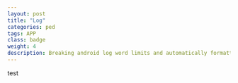 ```yaml
---
layout: post
title: "Log"
categories: ped
tags: APP
class: badge
weight: 4
description: Breaking android log word limits and automatically formatting json.
---
```


test
